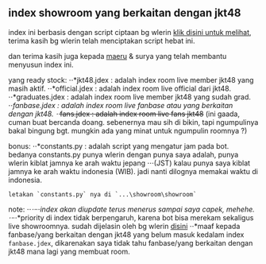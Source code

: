 ## index showroom yang berkaitan dengan jkt48

index ini berbasis dengan script ciptaan bg wlerin [klik disini untuk melihat](https://github.com/wlerin/showroom), terima kasih bg wlerin telah menciptakan script hebat ini.

dan terima kasih juga kepada [maeru](https://github.com/maeruuuuu) & surya yang telah membantu menyusun index ini.



yang ready stock:
⋅⋅*jkt48.jdex : adalah index room live member jkt48 yang masih aktif.
⋅⋅*official.jdex : adalah index room live official dari jkt48.
⋅⋅*graduates.jdex : adalah index room live member jkt48 yang sudah grad.
⋅⋅*fanbase.jdex : adalah index room live fanbase atau yang berkaitan dengan jkt48.
⋅⋅*~~fans.jdex : adalah index room live fans jkt48~~ (ini gaada, cuman buat bercanda doang. sebenernya mau sih di bikin, tapi ngumpulinya bakal bingung bgt. mungkin ada yang minat untuk ngumpulin roomnya ?)

bonus:
⋅⋅*constants.py : adalah script yang mengatur jam pada bot. bedanya constants.py punya wlerin dengan punya saya adalah, punya wlerin kiblat jamnya ke arah waktu jepang 
⋅⋅⋅(JST) kalau punya saya kiblat jamnya ke arah waktu indonesia (WIB). jadi nanti dilognya memakai waktu di indonesia.
```
letakan `constants.py` nya di `...\showroom\showroom`
```


note: 
⋅⋅*⋅⋅*⋅⋅*index akan diupdate terus menerus sampai saya capek, mehehe.
⋅⋅*⋅⋅*priority di index tidak berpengaruh, karena bot bisa merekam sekaligus live showroomnya. sudah dijelasin oleh bg wlerin [disini](https://github.com/wlerin/showroom/issues/29#issuecomment-733889216)
⋅⋅*maaf kepada fanbase/yang berkaitan dengan jkt48 yang belum masuk kedalam index `fanbase.jdex`, dikarenakan saya tidak tahu fanbase/yang berkaitan dengan jkt48 mana lagi yang membuat room.
